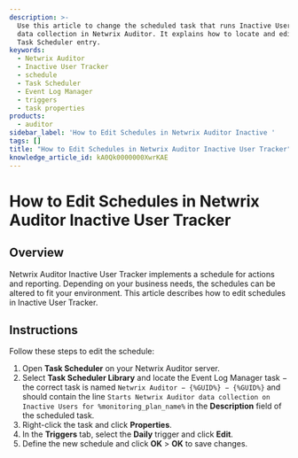 ```yaml
---
description: >-
  Use this article to change the scheduled task that runs Inactive User Tracker
  data collection in Netwrix Auditor. It explains how to locate and edit the
  Task Scheduler entry.
keywords:
  - Netwrix Auditor
  - Inactive User Tracker
  - schedule
  - Task Scheduler
  - Event Log Manager
  - triggers
  - task properties
products:
  - auditor
sidebar_label: 'How to Edit Schedules in Netwrix Auditor Inactive '
tags: []
title: "How to Edit Schedules in Netwrix Auditor Inactive User Tracker"
knowledge_article_id: kA0Qk0000000XwrKAE
---
```


# How to Edit Schedules in Netwrix Auditor Inactive User Tracker

## Overview

Netwrix Auditor Inactive User Tracker implements a schedule for actions and reporting. Depending on your business needs, the schedules can be altered to fit your environment. This article describes how to edit schedules in Inactive User Tracker.

## Instructions

Follow these steps to edit the schedule:

1. Open **Task Scheduler** on your Netwrix Auditor server.
2. Select **Task Scheduler Library** and locate the Event Log Manager task − the correct task is named `Netwrix Auditor − {%GUID%} − {%GUID%}` and should contain the line `Starts Netwrix Auditor data collection on Inactive Users for %monitoring_plan_name%` in the **Description** field of the scheduled task.
3. Right-click the task and click **Properties**.
4. In the **Triggers** tab, select the **Daily** trigger and click **Edit**.
5. Define the new schedule and click **OK** > **OK** to save changes.
